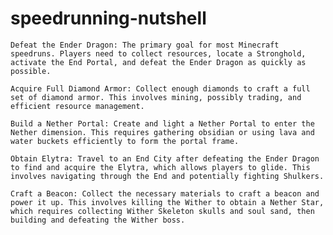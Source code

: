 # speedrunning-nutshell

    Defeat the Ender Dragon: The primary goal for most Minecraft speedruns. Players need to collect resources, locate a Stronghold, activate the End Portal, and defeat the Ender Dragon as quickly as possible.

    Acquire Full Diamond Armor: Collect enough diamonds to craft a full set of diamond armor. This involves mining, possibly trading, and efficient resource management.

    Build a Nether Portal: Create and light a Nether Portal to enter the Nether dimension. This requires gathering obsidian or using lava and water buckets efficiently to form the portal frame.

    Obtain Elytra: Travel to an End City after defeating the Ender Dragon to find and acquire the Elytra, which allows players to glide. This involves navigating through the End and potentially fighting Shulkers.

    Craft a Beacon: Collect the necessary materials to craft a beacon and power it up. This involves killing the Wither to obtain a Nether Star, which requires collecting Wither Skeleton skulls and soul sand, then building and defeating the Wither boss.
